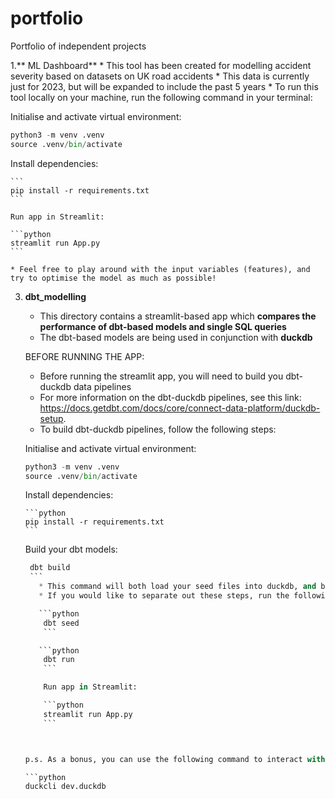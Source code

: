 # portfolio
Portfolio of independent projects

1.** ML Dashboard**
    * This tool has been created for modelling accident severity based on datasets on UK road accidents
        * This data is currently just for 2023, but will be expanded to include the past 5 years
    * To run this tool locally on your machine, run the following command in your terminal:

   Initialise and activate virtual environment:

   ```python
   python3 -m venv .venv
   source .venv/bin/activate
   ```

   Install dependencies:
      
    ```
    pip install -r requirements.txt
    ```

    Run app in Streamlit:

    ```python
    streamlit run App.py
    ```

    * Feel free to play around with the input variables (features), and try to optimise the model as much as possible!


3. **dbt_modelling**
      * This directory contains a streamlit-based app which **compares the performance of dbt-based models and single SQL queries**
      * The dbt-based models are being used in conjunction with **duckdb**
  
   BEFORE RUNNING THE APP:
      * Before running the streamlit app, you will need to build you dbt-duckdb data pipelines
      * For more information on the dbt-duckdb pipelines, see this link: https://docs.getdbt.com/docs/core/connect-data-platform/duckdb-setup.
      * To build dbt-duckdb pipelines, follow the following steps:


      Initialise and activate virtual environment:

      ```python
      python3 -m venv .venv
      source .venv/bin/activate
      ```
   
      Install dependencies:
         
       ```python
       pip install -r requirements.txt
       ```

      Build your dbt models:

      ```python
       dbt build
       ```
         * This command will both load your seed files into duckdb, and build your models.
         * If you would like to separate out these steps, run the following commands instead:

         ```python
          dbt seed
          ```

         ```python
          dbt run
          ```
      
          Run app in Streamlit:
      
          ```python
          streamlit run App.py
          ```



   p.s. As a bonus, you can use the following command to interact with the dbt-duckdb tables directly inside the CLI:

      ```python
      duckcli dev.duckdb
      ```
            


      

      

   


